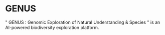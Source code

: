 # GENUS
" GENUS : Genomic Exploration of Natural Understanding &amp; Species " is an AI-powered biodiversity exploration platform.
